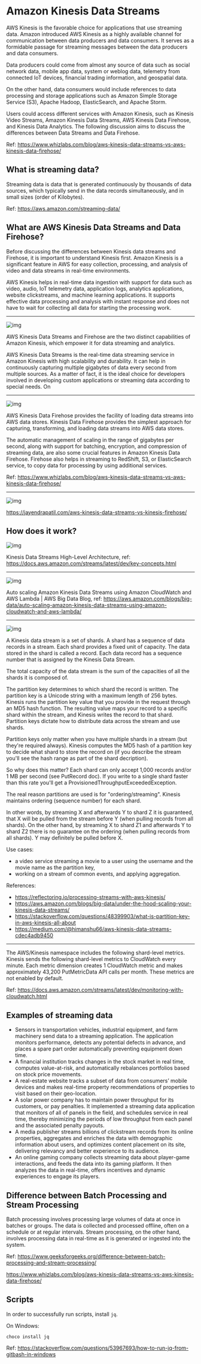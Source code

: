 # Amazon Kinesis Data Streams

AWS Kinesis is the favorable choice for applications that use streaming data. Amazon introduced AWS Kinesis as a highly available channel for communication between data producers and data consumers. It serves as a formidable passage for streaming messages between the data producers and data consumers.

Data producers could come from almost any source of data such as social network data, mobile app data, system or weblog data, telemetry from connected IoT devices, financial trading information, and geospatial data.

On the other hand, data consumers would include references to data processing and storage applications such as Amazon Simple Storage Service (S3), Apache Hadoop, ElasticSearch, and Apache Storm.

Users could access different services with Amazon Kinesis, such as Kinesis Video Streams, Amazon Kinesis Data Streams, AWS Kinesis Data Firehose, and Kinesis Data Analytics. The following discussion aims to discuss the differences between Data Streams and Data Firehose.

Ref: https://www.whizlabs.com/blog/aws-kinesis-data-streams-vs-aws-kinesis-data-firehose/

## What is streaming data?

Streaming data is data that is generated continuously by thousands of data sources, which typically send in the data records simultaneously, and in small sizes (order of Kilobytes). 

Ref: https://aws.amazon.com/streaming-data/

## What are AWS Kinesis Data Streams and Data Firehose?

Before discussing the differences between Kinesis data streams and Firehose, it is important to understand Kinesis first. Amazon Kinesis is a significant feature in AWS for easy collection, processing, and analysis of video and data streams in real-time environments.

AWS Kinesis helps in real-time data ingestion with support for data such as video, audio, IoT telemetry data, application logs, analytics applications, website clickstreams, and machine learning applications. It supports effective data processing and analysis with instant response and does not have to wait for collecting all data for starting the processing work.

---

![img](../docs/AWS-Kinesis-2-2048x1152.png)

AWS Kinesis Data Streams and Firehose are the two distinct capabilities of Amazon Kinesis, which empower it for data streaming and analytics.

AWS Kinesis Data Streams is the real-time data streaming service in Amazon Kinesis with high scalability and durability. It can help in continuously capturing multiple gigabytes of data every second from multiple sources. As a matter of fact, it is the ideal choice for developers involved in developing custom applications or streaming data according to special needs. On

---

![img](../docs/AWS-Kinesis-1-2048x1152.png)

AWS Kinesis Data Firehose provides the facility of loading data streams into AWS data stores. Kinesis Data Firehose provides the simplest approach for capturing, transforming, and loading data streams into AWS data stores.

The automatic management of scaling in the range of gigabytes per second, along with support for batching, encryption, and compression of streaming data, are also some crucial features in Amazon Kinesis Data Firehose. Firehose also helps in streaming to RedShift, S3, or ElasticSearch service, to copy data for processing by using additional services.

Ref: https://www.whizlabs.com/blog/aws-kinesis-data-streams-vs-aws-kinesis-data-firehose/

---

![img](../docs/Kinesis-Data-Streams-vs-Kinesis-Data-Firehose.jpg)

https://jayendrapatil.com/aws-kinesis-data-streams-vs-kinesis-firehose/

## How does it work?

![img](../docs/kinesis-architecture.png)

Kinesis Data Streams High-Level Architecture, ref: https://docs.aws.amazon.com/streams/latest/dev/key-concepts.html

---

![img](../docs/bdb1406-image001.png)

Auto scaling Amazon Kinesis Data Streams using Amazon CloudWatch and AWS Lambda | AWS Big Data Blog, ref: https://aws.amazon.com/blogs/big-data/auto-scaling-amazon-kinesis-data-streams-using-amazon-cloudwatch-and-aws-lambda/

---

![img](../docs/KinesisDataStreamsScaling3_1.png)

A Kinesis data stream is a set of shards.
A shard has a sequence of data records in a stream. Each shard provides a fixed unit of capacity.
The data stored in the shard is called a record.
Each data record has a sequence number that is assigned by the Kinesis Data Stream.

The total capacity of the data stream is the sum of the capacities of all the shards it is composed of.

The partition key determines to which shard the record is written. The partition key is a Unicode string with a maximum length of 256 bytes. Kinesis runs the partition key value that you provide in the request through an MD5 hash function. The resulting value maps your record to a specific shard within the stream, and Kinesis writes the record to that shard. Partition keys dictate how to distribute data across the stream and use shards.

Partition keys only matter when you have multiple shards in a stream (but they're required always). Kinesis computes the MD5 hash of a partition key to decide what shard to store the record on (if you describe the stream you'll see the hash range as part of the shard decription).

So why does this matter? Each shard can only accept 1,000 records and/or 1 MB per second (see PutRecord doc). If you write to a single shard faster than this rate you'll get a ProvisionedThroughputExceededException.

The real reason partitions are used is for "ordering/streaming". 
Kinesis maintains ordering (sequence number) for each shard.

In other words, by streaming X and afterwards Y to shard Z it is guaranteed, 
that X will be pulled from the stream before Y (when pulling records from all shards). 
On the other hand, by streaming X to shard Z1 and afterwards Y to shard Z2 there is no guarantee on the ordering 
(when pulling records from all shards). Y may definitely be pulled before X.

Use cases:
- a video service streaming a movie to a user using the username and the movie name as the partition key,
- working on a stream of common events, and applying aggregation.

References: 
- https://reflectoring.io/processing-streams-with-aws-kinesis/
- https://aws.amazon.com/blogs/big-data/under-the-hood-scaling-your-kinesis-data-streams/
- https://stackoverflow.com/questions/48399903/what-is-partition-key-in-aws-kinesis-all-about
- https://medium.com/@himanshu66/aws-kinesis-data-streams-cdec4adb9450

---

The AWS/Kinesis namespace includes the following shard-level metrics. Kinesis sends the following shard-level metrics to CloudWatch every minute. Each metric dimension creates 1 CloudWatch metric and makes approximately 43,200 PutMetricData API calls per month. These metrics are not enabled by default.

Ref: https://docs.aws.amazon.com/streams/latest/dev/monitoring-with-cloudwatch.html

## Examples of streaming data

- Sensors in transportation vehicles, industrial equipment, and farm machinery send data to a streaming application. The application monitors performance, detects any potential defects in advance, and places a spare part order automatically preventing equipment down time.
- A financial institution tracks changes in the stock market in real time, computes value-at-risk, and automatically rebalances portfolios based on stock price movements.
- A real-estate website tracks a subset of data from consumers’ mobile devices and makes real-time property recommendations of properties to visit based on their geo-location.
- A solar power company has to maintain power throughput for its customers, or pay penalties. It implemented a streaming data application that monitors of all of panels in the field, and schedules service in real time, thereby minimizing the periods of low throughput from each panel and the associated penalty payouts.
- A media publisher streams billions of clickstream records from its online properties, aggregates and enriches the data with demographic information about users, and optimizes content placement on its site, delivering relevancy and better experience to its audience.
- An online gaming company collects streaming data about player-game interactions, and feeds the data into its gaming platform. It then analyzes the data in real-time, offers incentives and dynamic experiences to engage its players.

## Difference between Batch Processing and Stream Processing

Batch processing involves processing large volumes of data at once in batches or groups. The data is collected and processed offline, often on a schedule or at regular intervals. Stream processing, on the other hand, involves processing data in real-time as it is generated or ingested into the system. 

Ref: https://www.geeksforgeeks.org/difference-between-batch-processing-and-stream-processing/

https://www.whizlabs.com/blog/aws-kinesis-data-streams-vs-aws-kinesis-data-firehose/


## Scripts

In order to successfully run scripts, install `jq`.

On Windows:
```
choco install jq
```

Ref: https://stackoverflow.com/questions/53967693/how-to-run-jq-from-gitbash-in-windows
